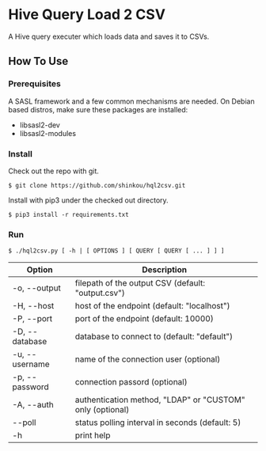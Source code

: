 # Hive Query Load 2 CSV

A Hive query executer which loads data and saves it to CSVs.

## How To Use

### Prerequisites

A SASL framework and a few common mechanisms are needed.  On Debian based
distros, make sure these packages are installed:

- libsasl2-dev
- libsasl2-modules

### Install

Check out the repo with git.

```
$ git clone https://github.com/shinkou/hql2csv.git
```

Install with pip3 under the checked out directory.

```
$ pip3 install -r requirements.txt
```

### Run

```
$ ./hql2csv.py [ -h | [ OPTIONS ] [ QUERY [ QUERY [ ... ] ] ]
```

| Option         | Description                                               |
|----------------|-----------------------------------------------------------|
| -o, --output   | filepath of the output CSV (default: "output.csv")        |
| -H, --host     | host of the endpoint (default: "localhost")               |
| -P, --port     | port of the endpoint (default: 10000)                     |
| -D, --database | database to connect to (default: "default")               |
| -u, --username | name of the connection user (optional)                    |
| -p, --password | connection passord (optional)                             |
| -A, --auth     | authentication method, "LDAP" or "CUSTOM" only (optional) |
| --poll         | status polling interval in seconds (default: 5)           |
| -h             | print help                                                |
